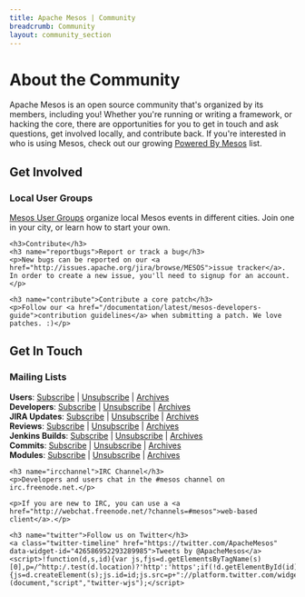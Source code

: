 ```yaml
---
title: Apache Mesos | Community
breadcrumb: Community
layout: community_section
---
```


<h1>About the Community</h1>

<p>Apache Mesos is an open source community that's organized by its members, including you! Whether you're running or writing a framework, or hacking the core, there are opportunities for you to get in touch and ask questions, get involved locally, and contribute back. If you're interested in who is using Mesos, check out our growing <a href="/documentation/latest/powered-by-mesos/">Powered By Mesos</a> list.</p>

<div class="row-fluid">
<div class="col-md-6">
	<h2>Get Involved</h2>
	<h3 name="meetup">Local User Groups</h3>
	<p><a href="user-groups/">Mesos User Groups</a> organize local Mesos events in different cities. Join one in your city, or learn how to start your own.</p>

	<h3>Contribute</h3>
	<h3 name="reportbugs">Report or track a bug</h3>
	<p>New bugs can be reported on our <a href="http://issues.apache.org/jira/browse/MESOS">issue tracker</a>. In order to create a new issue, you'll need to signup for an account.</p>

	<h3 name="contribute">Contribute a core patch</h3>
	<p>Follow our <a href="/documentation/latest/mesos-developers-guide">contribution guidelines</a> when submitting a patch. We love patches. :)</p>

</div>
<div class="col-md-6">
	<h2>Get In Touch</h2>
	<h3 name="mailinglists">Mailing Lists</h3>
	<p><b>Users</b>: <a href="mailto:user-subscribe@mesos.apache.org?subject=Subscribe&body=Subscribe">Subscribe</a> | <a href="mailto:user-unsubscribe@mesos.apache.org?subject=Unsubscribe&body=Unubscribe">Unsubscribe</a> | <a href="http://www.mail-archive.com/user@mesos.apache.org/">Archives</a><br />
	<b>Developers</b>: <a href="mailto:dev-subscribe@mesos.apache.org?subject=Subscribe&body=Subscribe">Subscribe</a> | <a href="mailto:dev-unsubscribe@mesos.apache.org?subject=Unsubscribe&body=Unsubscribe">Unsubscribe</a> | <a href="http://www.mail-archive.com/dev@mesos.apache.org/">Archives</a><br />
	<b>JIRA Updates</b>: <a href="mailto:issues-subscribe@mesos.apache.org?subject=Subscribe&body=Subscribe">Subscribe</a> | <a href="mailto:issues-unsubscribe@mesos.apache.org?subject=Unsubscribe&body=Unsubscribe">Unsubscribe</a> | <a href="http://www.mail-archive.com/issues@mesos.apache.org/">Archives</a><br />
	<b>Reviews</b>: <a href="mailto:reviews-subscribe@mesos.apache.org?subject=Subscribe&body=Subscribe">Subscribe</a> | <a href="mailto:reviews-unsubscribe@mesos.apache.org?subject=Unsubscribe&body=Unsubscribe">Unsubscribe</a> | <a href="http://www.mail-archive.com/reviews@mesos.apache.org/">Archives</a><br />
	<b>Jenkins Builds</b>: <a href="mailto:builds-subscribe@mesos.apache.org?subject=Subscribe&body=Subscribe">Subscribe</a> | <a href="mailto:builds-unsubscribe@mesos.apache.org?subject=Unsubscribe&body=Unsubscribe">Unsubscribe</a> | <a href="http://www.mail-archive.com/builds@mesos.apache.org/">Archives</a><br />
	<b>Commits</b>: <a href="mailto:commits-subscribe@mesos.apache.org?subject=Subscribe&body=Subscribe">Subscribe</a> | <a href="mailto:commits-unsubscribe@mesos.apache.org?subject=Unsubscribe&body=Unsubscribe">Unsubscribe</a> | <a href="http://www.mail-archive.com/commits@mesos.apache.org/">Archives</a><br />
	<b>Modules</b>: <a href="mailto:modules-subscribe@mesos.apache.org?subject=Subscribe&body=Subscribe">Subscribe</a> | <a href="mailto:modules-unsubscribe@mesos.apache.org?subject=Unsubscribe&body=Unsubscribe">Unsubscribe</a> | <a href="http://www.mail-archive.com/modules@mesos.apache.org/">Archives</a><br /></p>
	
	<h3 name="ircchannel">IRC Channel</h3>
	<p>Developers and users chat in the #mesos channel on irc.freenode.net.</p>
	
	<p>If you are new to IRC, you can use a <a href="http://webchat.freenode.net/?channels=#mesos">web-based client</a>.</p>

	<h3 name="twitter">Follow us on Twitter</h3>
	<a class="twitter-timeline" href="https://twitter.com/ApacheMesos" data-widget-id="426586952293289985">Tweets by @ApacheMesos</a>
	<script>!function(d,s,id){var js,fjs=d.getElementsByTagName(s)[0],p=/^http:/.test(d.location)?'http':'https';if(!d.getElementById(id)){js=d.createElement(s);js.id=id;js.src=p+"://platform.twitter.com/widgets.js";fjs.parentNode.insertBefore(js,fjs);}}(document,"script","twitter-wjs");</script>

</div>
</div>
